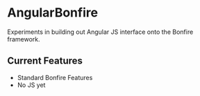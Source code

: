 # AngularBonfire

Experiments in building out Angular JS interface onto the Bonfire framework.

## Current Features

- Standard Bonfire Features
- No JS yet